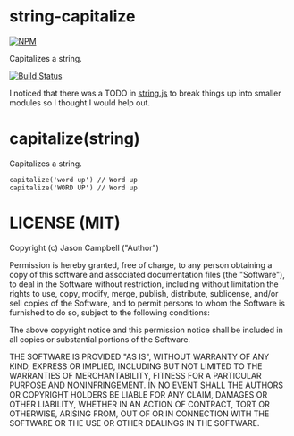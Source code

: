 # string-capitalize

[![NPM](https://nodei.co/npm/string-capitalize.png)](https://nodei.co/npm/string-capitalize/)

Capitalizes a string.

[![Build Status](https://travis-ci.org/jxson/string-capitalize.png?branch=master)](https://travis-ci.org/jxson/string-capitalize)

I noticed that there was a TODO in [string.js][string-js-todo] to break things up into smaller modules so I thought I would help out.

# capitalize(string)

Capitalizes a string.

    capitalize('word up') // Word up
    capitalize('WORD UP') // Word up

# LICENSE (MIT)

Copyright (c) Jason Campbell ("Author")

Permission is hereby granted, free of charge, to any person obtaining a copy of this software and associated documentation files (the "Software"), to deal in the Software without restriction, including without limitation the rights to use, copy, modify, merge, publish, distribute, sublicense, and/or sell copies of the Software, and to permit persons to whom the Software is furnished to do so, subject to the following conditions:

The above copyright notice and this permission notice shall be included in all copies or substantial portions of the Software.

THE SOFTWARE IS PROVIDED "AS IS", WITHOUT WARRANTY OF ANY KIND, EXPRESS OR IMPLIED, INCLUDING BUT NOT LIMITED TO THE WARRANTIES OF MERCHANTABILITY, FITNESS FOR A PARTICULAR PURPOSE AND NONINFRINGEMENT. IN NO EVENT SHALL THE AUTHORS OR COPYRIGHT HOLDERS BE LIABLE FOR ANY CLAIM, DAMAGES OR OTHER LIABILITY, WHETHER IN AN ACTION OF CONTRACT, TORT OR OTHERWISE, ARISING FROM, OUT OF OR IN CONNECTION WITH THE SOFTWARE OR THE USE OR OTHER DEALINGS IN THE SOFTWARE.

[string-js-todo]: https://github.com/jprichardson/string.js#roadmap-to-v20
